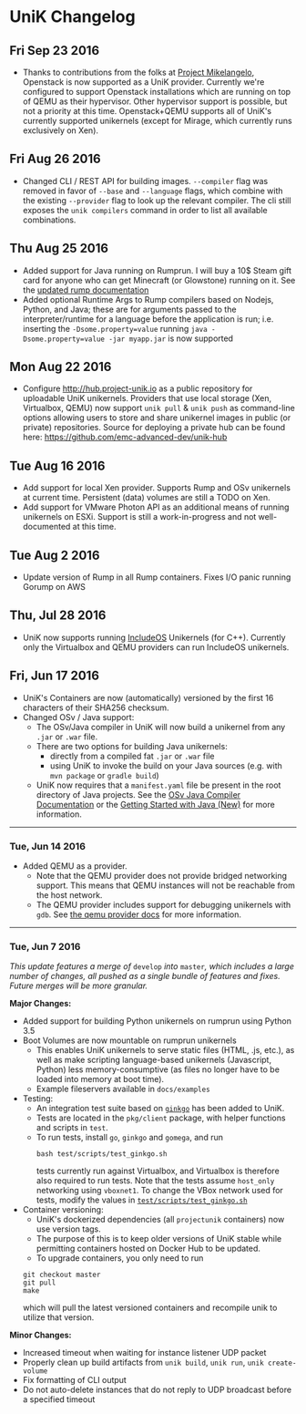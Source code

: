 # UniK Changelog

## Fri Sep 23 2016
* Thanks to contributions from the folks at [Project Mikelangelo](https://www.mikelangelo-project.eu/), Openstack is now supported as a UniK provider. Currently we're configured to support Openstack installations which are running on top of QEMU as their hypervisor. Other hypervisor support is possible, but not a priority at this time. Openstack+QEMU supports all of UniK's currently supported unikernels (except for Mirage, which currently runs exclusively on Xen).

## Fri Aug 26 2016
* Changed CLI / REST API for building images. `--compiler` flag was removed in favor of `--base` and `--language` flags, which combine with the existing `--provider` flag to look up the relevant compiler. The cli still exposes the `unik compilers` command in order to list all available combinations.

## Thu Aug 25 2016
* Added support for Java running on Rumprun. I will buy a 10$ Steam gift card for anyone who can get Minecraft (or Glowstone) running on it. See the [updated rump documentation](compilers/rump.md#java)
* Added optional Runtime Args to Rump compilers based on Nodejs, Python, and Java; these are for arguments passed to the interpreter/runtime for a language before the application is run; i.e. inserting the `-Dsome.property=value` running `java -Dsome.property=value -jar myapp.jar` is now supported

## Mon Aug 22 2016
* Configure http://hub.project-unik.io as a public repository for uploadable UniK unikernels. Providers that use local storage (Xen, Virtualbox, QEMU) now support `unik pull` & `unik push` as command-line options allowing users to store and share unikernel images in public (or private) repositories. Source for deploying a private hub can be found here: https://github.com/emc-advanced-dev/unik-hub

## Tue Aug 16 2016
* Add support for local Xen provider. Supports Rump and OSv unikernels at current time. Persistent (data) volumes are still a TODO on Xen.
* Add support for VMware Photon API as an additional means of running unikernels on ESXi. Support is still a work-in-progress and not well-documented at this time.

## Tue Aug 2 2016
* Update version of Rump in all Rump containers. Fixes I/O panic running Gorump on AWS

## Thu, Jul 28 2016
* UniK now supports running [IncludeOS](http://www.includeos.org/) Unikernels (for C++). Currently only the Virtualbox and QEMU providers can run IncludeOS unikernels.

## Fri, Jun 17 2016
* UniK's Containers are now (automatically) versioned by the first 16 characters of their SHA256 checksum.
* Changed OSv / Java support:
  * The OSv/Java compiler in UniK will now build a unikernel from any `.jar` or `.war` file.
  * There are two options for building Java unikernels:
    - directly from a compiled fat `.jar` or `.war` file
    - using UniK to invoke the build on your Java sources (e.g. with `mvn package` or `gradle build`)
  * UniK now requires that a `manifest.yaml` file be present in the root directory of Java projects. See the [OSv Java Compiler Documentation](compilers/osv.md#java) or the [Getting Started with Java (New)](getting_started_java.md) for more information.

---

### Tue, Jun 14 2016
* Added QEMU as a provider.
  * Note that the QEMU provider does not provide bridged networking support. This means that QEMU instances will not be reachable from the host network.
  * The QEMU provider includes support for debugging unikernels with `gdb`. See [the qemu provider docs](./providers/qemu.md) for more information.

---

### Tue, Jun 7 2016
*This update features a merge of* `develop` *into* `master`*, which includes a large number of changes, all pushed as a single bundle of features and fixes. Future merges will be more granular.*

**Major Changes:**
* Added support for building Python unikernels on rumprun using Python 3.5
* Boot Volumes are now mountable on rumprun unikernels
  * This enables UniK unikernels to serve static files (HTML, .js, etc.), as well as make scripting language-based unikernels (Javascript, Python) less memory-consumptive (as files no longer have to be loaded into memory at boot time).
  * Example fileservers available in `docs/examples`
* Testing:
  * An integration test suite based on [`ginkgo`](https://onsi.github.io/ginkgo/) has been added to UniK.
  * Tests are located in the `pkg/client` package, with helper functions and scripts in `test`.
  * To run tests, install `go`, `ginkgo` and `gomega`, and run
    ```
    bash test/scripts/test_ginkgo.sh
    ```
    tests currently run against Virtualbox, and Virtualbox is therefore also required to run tests. Note that the tests assume `host_only` networking using `vboxnet1`. To change the VBox network used for tests, modify the values in [`test/scripts/test_ginkgo.sh`](../test/scripts/test_ginkgo.sh)
* Container versioning:
    * UniK's dockerized dependencies (all `projectunik` containers) now use version tags.
    * The purpose of this is to keep older versions of UniK stable while permitting containers hosted on Docker Hub to be updated.
    * To upgrade containers, you only need to run
    ```
    git checkout master
    git pull
    make
    ```
    which will pull the latest versioned containers and recompile unik to utilize that version.

**Minor Changes:**
* Increased timeout when waiting for instance listener UDP packet
* Properly clean up build artifacts from `unik build`, `unik run`, `unik create-volume`
* Fix formatting of CLI output
* Do not auto-delete instances that do not reply to UDP broadcast before a specified timeout
